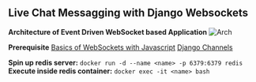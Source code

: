 ## Live Chat Messagging with Django Websockets

**Architecture of Event Driven WebSocket based Application**
![Arch](https://miro.medium.com/max/864/1*b8w4aXpN1D2oZ7QerwmPKw.png)

**Prerequisite**
[Basics of WebSockets with Javascript](https://javascript.info/websocket)
[Django Channels](https://channels.readthedocs.io/en/stable/)

**Spin up redis server:** `docker run -d --name <name> -p 6379:6379 redis`
**Execute inside redis container:** `docker exec -it <name> bash`
